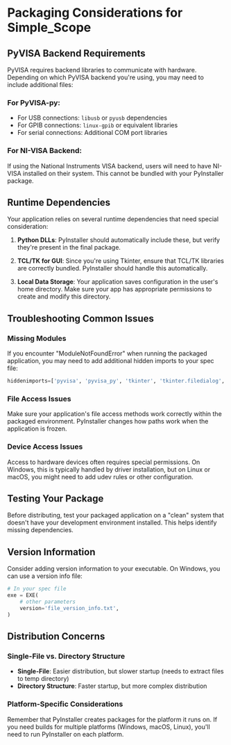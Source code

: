 # Packaging Considerations for Simple_Scope

## PyVISA Backend Requirements

PyVISA requires backend libraries to communicate with hardware. Depending on which PyVISA backend you're using, you may need to include additional files:

### For PyVISA-py:
- For USB connections: `libusb` or `pyusb` dependencies
- For GPIB connections: `linux-gpib` or equivalent libraries
- For serial connections: Additional COM port libraries

### For NI-VISA Backend:
If using the National Instruments VISA backend, users will need to have NI-VISA installed on their system. This cannot be bundled with your PyInstaller package.

## Runtime Dependencies

Your application relies on several runtime dependencies that need special consideration:

1. **Python DLLs**: PyInstaller should automatically include these, but verify they're present in the final package.

2. **TCL/TK for GUI**: Since you're using Tkinter, ensure that TCL/TK libraries are correctly bundled. PyInstaller should handle this automatically.

3. **Local Data Storage**: Your application saves configuration in the user's home directory. Make sure your app has appropriate permissions to create and modify this directory.

## Troubleshooting Common Issues

### Missing Modules
If you encounter "ModuleNotFoundError" when running the packaged application, you may need to add additional hidden imports to your spec file:

```python
hiddenimports=['pyvisa', 'pyvisa_py', 'tkinter', 'tkinter.filedialog', 'tkinter.messagebox']
```

### File Access Issues
Make sure your application's file access methods work correctly within the packaged environment. PyInstaller changes how paths work when the application is frozen.

### Device Access Issues
Access to hardware devices often requires special permissions. On Windows, this is typically handled by driver installation, but on Linux or macOS, you might need to add udev rules or other configuration.

## Testing Your Package

Before distributing, test your packaged application on a "clean" system that doesn't have your development environment installed. This helps identify missing dependencies.

## Version Information

Consider adding version information to your executable. On Windows, you can use a version info file:

```python
# In your spec file
exe = EXE(
    # other parameters
    version='file_version_info.txt',
)
```

## Distribution Concerns

### Single-File vs. Directory Structure

- **Single-File**: Easier distribution, but slower startup (needs to extract files to temp directory)
- **Directory Structure**: Faster startup, but more complex distribution

### Platform-Specific Considerations

Remember that PyInstaller creates packages for the platform it runs on. If you need builds for multiple platforms (Windows, macOS, Linux), you'll need to run PyInstaller on each platform.
